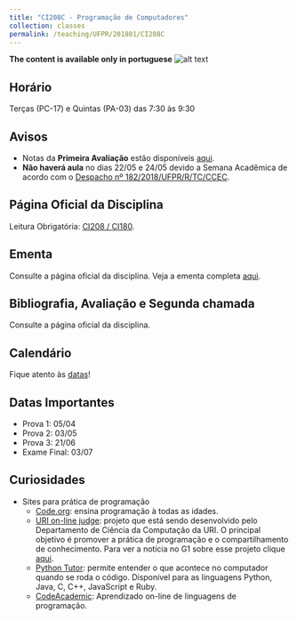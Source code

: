```yaml
---
title: "CI208C - Programação de Computadores"
collection: classes
permalink: /teaching/UFPR/201801/CI208C
---
```


**The content is available only in portuguese** ![alt text](https://jacksonpradolima.github.io/images/brazil.png "Portuguese content")

## Horário
Terças (PC-17) e Quintas (PA-03) das 7:30 às 9:30

## Avisos

- Notas da **Primeira Avaliação** estão disponíveis [aqui](https://jacksonpradolima.github.io/files/teaching/UFPR/201801/CI208C/Notas-CI208C-20181.pdf).
- **Não haverá aula** no dias 22/05 e 24/05 devido a Semana Acadêmica de acordo com o [Despacho nº 182/2018/UFPR/R/TC/CCEC](https://jacksonpradolima.github.io/files/teaching/UFPR/201801/CI208C/Despacho_0938365.html).

## Página Oficial da Disciplina

Leitura Obrigatória: [CI208 / CI180](http://www.inf.ufpr.br/ci208/).

## Ementa

Consulte a página oficial da disciplina.
Veja a ementa completa [aqui](http://www.inf.ufpr.br/arquivos/dinf/Disciplinas/OutrosCursosUFPR/CI208_Ficha2.pdf).

## Bibliografia, Avaliação e Segunda chamada

Consulte a página oficial da disciplina.

## Calendário

Fique atento às [datas](https://jacksonpradolima.github.io/files/teaching/UFPR/201801/CI208C/Cronograma_CI208C_20181.pdf)!

## Datas Importantes

- Prova 1: 05/04
- Prova 2: 03/05
- Prova 3: 21/06
- Exame Final: 03/07

## Curiosidades

- Sites para prática de programação
	- [Code.org](https://code.org/): ensina programação à todas as idades.
	- [URI on-line judge](https://www.urionlinejudge.com.br/judge/en/login): projeto que está sendo desenvolvido pelo Departamento de Ciência da Computação da URI. O principal objetivo é promover a prática de programação e o compartilhamento de conhecimento. Para ver a notícia no G1 sobre esse projeto clique [aqui](http://g1.globo.com/rs/rio-grande-do-sul/noticia/2013/07/portal-do-rs-ajuda-alunos-resolver-problemas-de-programacao-de-casa.html).
	- [Python Tutor](http://pythontutor.com/): permite entender o que acontece no computador quando se roda o código. Disponível para as linguagens Python, Java, C, C++, JavaScript e Ruby.
	- [CodeAcademic](https://www.codecademy.com/pt-BR/learn): Aprendizado on-line de linguagens de programação.


